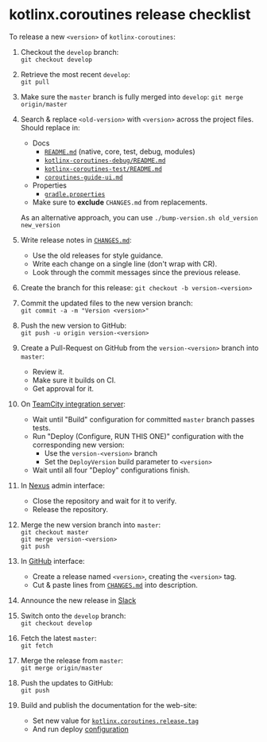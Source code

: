 # kotlinx.coroutines release checklist

To release a new `<version>` of `kotlinx-coroutines`:

1. Checkout the `develop` branch: <br>
   `git checkout develop`

2. Retrieve the most recent `develop`: <br>
   `git pull`

3. Make sure the `master` branch is fully merged into `develop`:
   `git merge origin/master`

4. Search & replace `<old-version>` with `<version>` across the project files. Should replace in:
   * Docs
     * [`README.md`](README.md) (native, core, test, debug, modules)
     * [`kotlinx-coroutines-debug/README.md`](kotlinx-coroutines-debug/README.md)
     * [`kotlinx-coroutines-test/README.md`](kotlinx-coroutines-test/README.md)
     * [`coroutines-guide-ui.md`](ui/coroutines-guide-ui.md)
   * Properties
     * [`gradle.properties`](gradle.properties)
   * Make sure to **exclude** `CHANGES.md` from replacements.

   As an alternative approach, you can use `./bump-version.sh old_version new_version`

5. Write release notes in [`CHANGES.md`](CHANGES.md):
   * Use the old releases for style guidance.
   * Write each change on a single line (don't wrap with CR).
   * Look through the commit messages since the previous release.

6. Create the branch for this release:
   `git checkout -b version-<version>`

7. Commit the updated files to the new version branch:<br>
   `git commit -a -m "Version <version>"`

8. Push the new version to GitHub:<br>
   `git push -u origin version-<version>`

9. Create a Pull-Request on GitHub from the `version-<version>` branch into `master`:
   * Review it.
   * Make sure it builds on CI.
   * Get approval for it.

0. On [TeamCity integration server](https://teamcity.jetbrains.com/project.html?projectId=KotlinTools_KotlinxCoroutines):
   * Wait until "Build" configuration for committed `master` branch passes tests.
   * Run "Deploy (Configure, RUN THIS ONE)" configuration with the corresponding new version:
     - Use the `version-<version>` branch
     - Set the `DeployVersion` build parameter to `<version>`
   * Wait until all four "Deploy" configurations finish.

1. In [Nexus](https://oss.sonatype.org/#stagingRepositories) admin interface:
   * Close the repository and wait for it to verify.
   * Release the repository.

2. Merge the new version branch into `master`:<br>
   `git checkout master`<br>
   `git merge version-<version>`<br>
   `git push`

3. In [GitHub](https://github.com/kotlin/kotlinx.coroutines) interface:
   * Create a release named `<version>`, creating the `<version>` tag.
   * Cut & paste lines from [`CHANGES.md`](CHANGES.md) into description.

4. Announce the new release in [Slack](https://kotlinlang.slack.com)

5. Switch onto the `develop` branch:<br>
   `git checkout develop`

6. Fetch the latest `master`:<br>
   `git fetch`

7. Merge the release from `master`:<br>
   `git merge origin/master`

8. Push the updates to GitHub:<br>
   `git push`

9. Build and publish the documentation for the web-site: <br>
   * Set new value for [`kotlinx.coroutines.release.tag`](https://buildserver.labs.intellij.net/admin/editProject.html?projectId=Kotlin_KotlinSites_Builds_KotlinlangOrg_LibrariesAPIs&tab=projectParams)
   * And run deploy [configuration](https://buildserver.labs.intellij.net/buildConfiguration/Kotlin_KotlinSites_Builds_KotlinlangOrg_KotlinCoroutinesApi?branch=%3Cdefault%3E&buildTypeTab=overview&mode=builds)
